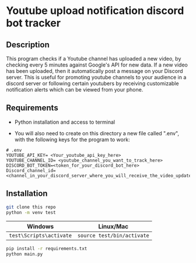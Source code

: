 # Youtube upload notification discord bot tracker

## Description
This program checks if a Youtube channel has uploaded a new video, by checking every 5 minutes against Google's API for new data. If a new video has been uploaded, then it automatically post a message on your Discord server. This is useful for promoting youtube channels to your audience in a discord server or following certain youtubers by receiving customizable notification alerts which can be viewed from your phone.

## Requirements
- Python installation and access to terminal

- You will also need to create on this directory a new file called ".env", with the following keys for the program to work:

```
# .env
YOUTUBE_API_KEY= <Your_youtube_api_key_here>
YOUTUBE_CHANNEL_ID= <youtube_channel_you_want_to_track_here>
DISCORD_BOT_TOKEN=<token_for_your_discord_bot_here>
Discord_channel_id=<channel_in_your_discord_server_where_you_will_receive_the_video_update_notifications_here>
```

## Installation
```bash
git clone this repo
python -m venv test
```

| Windows                             | Linux/Mac                        |
|-------------------------------------|----------------------------------|
| `test\Scripts\activate`             | `source test/bin/activate`       |

```bash
pip install -r requirements.txt
python main.py
```